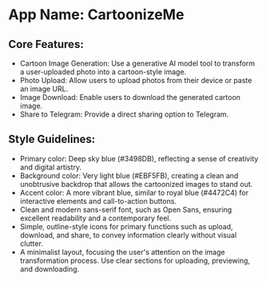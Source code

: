 # **App Name**: CartoonizeMe

## Core Features:

- Cartoon Image Generation: Use a generative AI model tool to transform a user-uploaded photo into a cartoon-style image.
- Photo Upload: Allow users to upload photos from their device or paste an image URL.
- Image Download: Enable users to download the generated cartoon image.
- Share to Telegram: Provide a direct sharing option to Telegram.

## Style Guidelines:

- Primary color: Deep sky blue (#3498DB), reflecting a sense of creativity and digital artistry.
- Background color: Very light blue (#EBF5FB), creating a clean and unobtrusive backdrop that allows the cartoonized images to stand out.
- Accent color: A more vibrant blue, similar to royal blue (#4472C4) for interactive elements and call-to-action buttons.
- Clean and modern sans-serif font, such as Open Sans, ensuring excellent readability and a contemporary feel.
- Simple, outline-style icons for primary functions such as upload, download, and share, to convey information clearly without visual clutter.
- A minimalist layout, focusing the user's attention on the image transformation process. Use clear sections for uploading, previewing, and downloading.